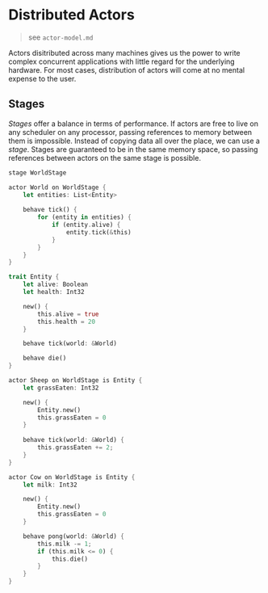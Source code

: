 # Distributed Actors

> see `actor-model.md`

Actors disitributed across many machines gives us the power to write complex
concurrent applications with little regard for the underlying hardware. For most
cases, distribution of actors will come at no mental expense to the user. 

## Stages

_Stages_ offer a balance in terms of performance. If actors are free to live on
any scheduler on any processor, passing references to memory between them is 
impossible. Instead of copying data all over the place, we can use a _stage_.
Stages are guaranteed to be in the same memory space, so passing references
between actors on the same stage is possible.

```rust
stage WorldStage

actor World on WorldStage {
    let entities: List<Entity>
    
    behave tick() {
        for (entity in entities) {
            if (entity.alive) {
                entity.tick(&this)
            }
        }
    }
}

trait Entity {
    let alive: Boolean
    let health: Int32

    new() {
        this.alive = true
        this.health = 20
    }

    behave tick(world: &World)

    behave die()
}

actor Sheep on WorldStage is Entity {
    let grassEaten: Int32

    new() {
        Entity.new()
        this.grassEaten = 0
    }
    
    behave tick(world: &World) {
        this.grassEaten += 2;
    }
}

actor Cow on WorldStage is Entity {
    let milk: Int32

    new() {
        Entity.new()
        this.grassEaten = 0
    }

    behave pong(world: &World) {
        this.milk -= 1;
        if (this.milk <= 0) {
            this.die()
        }
    }
}
```
